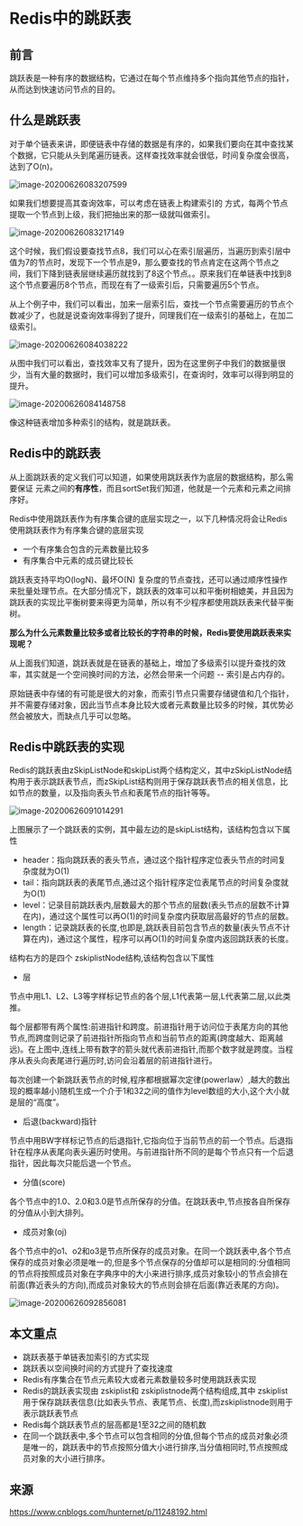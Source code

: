 # Redis中的跳跃表

## 前言

跳跃表是一种有序的数据结构，它通过在每个节点维持多个指向其他节点的指针，从而达到快速访问节点的目的。

## 什么是跳跃表

对于单个链表来讲，即便链表中存储的数据是有序的，如果我们要向在其中查找某个数据，它只能从头到尾遍历链表。这样查找效率就会很低，时间复杂度会很高，达到了O(n)。

![image-20200626083207599](https://gitee.com/wowosong/pic-md/raw/master/20220110232956.png)

如果我们想要提高其查询效率，可以考虑在链表上构建索引的 方式，每两个节点提取一个节点到上级，我们把抽出来的那一级就叫做索引。

![image-20200626083217149](https://gitee.com/wowosong/pic-md/raw/master/20220110233000.png)

这个时候，我们假设要查找节点8，我们可以心在索引层遍历，当遍历到索引层中值为7的节点时，发现下一个节点是9，那么要查找的节点肯定在这两个节点之间，我们下降到链表层继续遍历就找到了8这个节点。。原来我们在单链表中找到8这个节点要遍历8个节点，而现在有了一级索引后，只需要遍历5个节点。

从上个例子中，我们可以看出，加来一层索引后，查找一个节点需要遍历的节点个数减少了，也就是说查询效率得到了提升，同理我们在一级索引的基础上，在加二级索引。

![image-20200626084038222](https://gitee.com/wowosong/pic-md/raw/master/20220110233004.png)

从图中我们可以看出，查找效率又有了提升，因为在这里例子中我们的数据量很少，当有大量的数据时，我们可以增加多级索引，在查询时，效率可以得到明显的提升。

![image-20200626084148758](https://gitee.com/wowosong/pic-md/raw/master/20220110233008.png)

像这种链表增加多种索引的结构，就是跳跃表。

## Redis中的跳跃表

从上面跳跃表的定义我们可以知道，如果使用跳跃表作为底层的数据结构，那么需要保证 元素之间的**有序性**，而且sortSet我们知道，他就是一个元素和元素之间排序好。

Redis中使用跳跃表作为有序集合键的底层实现之一，以下几种情况将会让Redis使用跳跃表作为有序集合键的底层实现

- 一个有序集合包含的元素数量比较多
- 有序集合中元素的成员键比较长

跳跃表支持平均O(logN)、最坏O(N) 复杂度的节点查找，还可以通过顺序性操作来批量处理节点。在大部分情况下，跳跃表的效率可以和平衡树相媲美，并且因为跳跃表的实现比平衡树要来得更为简单，所以有不少程序都使用跳跃表来代替平衡树。

**那么为什么元素数量比较多或者比较长的字符串的时候，Redis要使用跳跃表来实现呢？**

从上面我们知道，跳跃表就是在链表的基础上，增加了多级索引以提升查找的效率，其实就是一个空间换时间的方法，必然会带来一个问题 -- 索引是占内存的。

原始链表中存储的有可能是很大的对象，而索引节点只需要存储键值和几个指针，并不需要存储对象，因此当节点本身比较大或者元素数量比较多的时候，其优势必然会被放大，而缺点几乎可以忽略。

## Redis中跳跃表的实现

Redis的跳跃表由zSkipListNode和skipList两个结构定义，其中zSkipListNode结构用于表示跳跃表节点，而zSkipList结构则用于保存跳跃表节点的相关信息，比如节点的数量，以及指向表头节点和表尾节点的指针等等。

![image-20200626091014291](https://gitee.com/wowosong/pic-md/raw/master/20220110233012.png)

上图展示了一个跳跃表的实例，其中最左边的是skipList结构，该结构包含以下属性

- header：指向跳跃表的表头节点，通过这个指针程序定位表头节点的时间复杂度就为O(1)
- tail：指向跳跃表的表尾节点,通过这个指针程序定位表尾节点的时间复杂度就为O(1)
- level：记录目前跳跃表内,层数最大的那个节点的层数(表头节点的层数不计算在内)，通过这个属性可以再O(1)的时间复杂度内获取层高最好的节点的层数。
- length：记录跳跃表的长度,也即是,跳跃表目前包含节点的数量(表头节点不计算在内)，通过这个属性，程序可以再O(1)的时间复杂度内返回跳跃表的长度。

结构右方的是四个 zskiplistNode结构,该结构包含以下属性

- 层

节点中用L1、L2、L3等字样标记节点的各个层,L1代表第一层,L代表第二层,以此类推。

每个层都带有两个属性:前进指针和跨度。前进指针用于访问位于表尾方向的其他节点,而跨度则记录了前进指针所指向节点和当前节点的距离(跨度越大、距离越远)。在上图中,连线上带有数字的箭头就代表前进指针,而那个数字就是跨度。当程序从表头向表尾进行遍历时,访问会沿着层的前进指针进行。

  每次创建一个新跳跃表节点的时候,程序都根据幂次定律(powerlaw）,越大的数出现的概率越小)随机生成一个介于1和32之间的值作为level数组的大小,这个大小就是层的“高度”。

- 后退(backward)指针

节点中用BW字样标记节点的后退指针,它指向位于当前节点的前一个节点。后退指针在程序从表尾向表头遍历时使用。与前进指针所不同的是每个节点只有一个后退指针，因此每次只能后退一个节点。

- 分值(score)

各个节点中的1.0、2.0和3.0是节点所保存的分值。在跳跃表中,节点按各自所保存的分值从小到大排列。

- 成员对象(oj)

各个节点中的o1、o2和o3是节点所保存的成员对象。在同一个跳跃表中,各个节点保存的成员对象必须是唯一的,但是多个节点保存的分值却可以是相同的:分值相同的节点将按照成员对象在字典序中的大小来进行排序,成员对象较小的节点会排在前面(靠近表头的方向),而成员对象较大的节点则会排在后面(靠近表尾的方向)。

![image-20200626092856081](https://gitee.com/wowosong/pic-md/raw/master/20220110233018.png)

## 本文重点

- 跳跃表基于单链表加索引的方式实现
- 跳跃表以空间换时间的方式提升了查找速度
- Redis有序集合在节点元素较大或者元素数量较多时使用跳跃表实现
- Redis的跳跃表实现由 zskiplist和 zskiplistnode两个结构组成,其中 zskiplist用于保存跳跃表信息(比如表头节点、表尾节点、长度),而zskiplistnode则用于表示跳跃表节点
- Redis每个跳跃表节点的层高都是1至32之间的随机数
- 在同一个跳跃表中,多个节点可以包含相同的分值,但每个节点的成员对象必须是唯一的，跳跃表中的节点按照分值大小进行排序,当分值相同时,节点按照成员对象的大小进行排序。

## 来源

https://www.cnblogs.com/hunternet/p/11248192.html